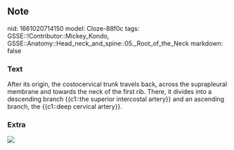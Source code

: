 ## Note
nid: 1661020714150
model: Cloze-88f0c
tags: GSSE::!Contributor::Mickey_Kondo, GSSE::Anatomy::Head_neck_and_spine::05._Root_of_the_Neck
markdown: false

### Text
After its origin, the costocervical trunk travels back, across the suprapleural membrane and towards the neck of the first rib. There, it divides into a descending branch {{c1::the superior intercostal artery}} and an ascending branch, the {{c1::deep cervical artery}}.

### Extra
<img src="Costocervicaltrunk.jpg">
